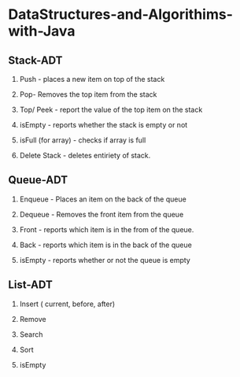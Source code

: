 # DataStructures-and-Algorithims-with-Java

## Stack-ADT

1. Push - places a new item on top of the stack

2. Pop- Removes the top item from the stack

3. Top/ Peek - report the value of the top item on the stack

4. isEmpty - reports whether the stack is empty or not

5. isFull (for array) - checks if array is full

6. Delete Stack - deletes entiriety of stack.

## Queue-ADT

1. Enqueue - Places an item on the back of the queue

2. Dequeue - Removes the front item from the queue

3. Front - reports which item is in the from of the queue.

4. Back - reports which item is in the back of the queue

5. isEmpty - reports whether or not the queue is empty

## List-ADT

1. Insert ( current, before, after)

2. Remove

3. Search

4. Sort

5. isEmpty
